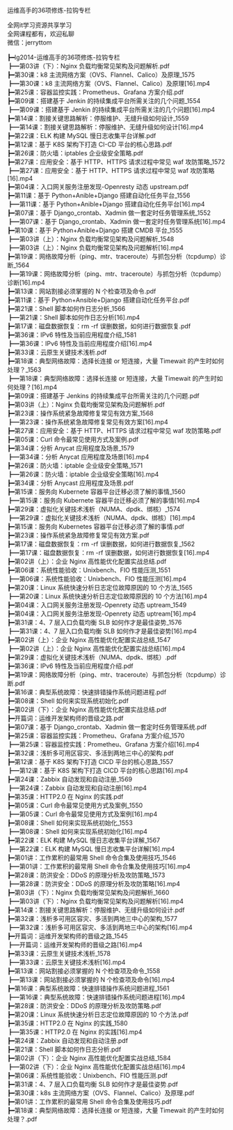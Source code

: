 运维高手的36项修炼-拉钩专栏

全网it学习资源共享学习<br>全网课程都有，欢迎私聊<br>微信：jerryttom<br>

┣━lg2014-运维高手的36项修炼-拉钩专栏<br> ┣━第03讲（下）：Nginx 负载均衡常见架构及问题解析.pdf<br> ┣━第30课：k8 主流网络方案（OVS、Flannel、Calico）及原理_1575<br> ┣━第30课：k8 主流网络方案（OVS、Flannel、Calico）及原理[16].mp4<br> ┣━第25课：容器监控实践：Prometheus、Grafana 方案介绍.pdf<br> ┣━第09课：搭建基于 Jenkin 的持续集成平台所需关注的几个问题_1554<br> ┣━第09课：搭建基于 Jenkin 的持续集成平台所需关注的几个问题[16].mp4<br> ┣━第14课：割接关键思路解析：停服维护、无缝升级如何设计_1559<br> ┣━第14课：割接关键思路解析：停服维护、无缝升级如何设计[16].mp4<br> ┣━第22课：ELK 构建 MySQL 慢日志收集平台详解.pdf<br> ┣━第12课：基于 K8S 架构下打造 CI-CD 平台的核心思路.pdf<br> ┣━第26课：防火墙：iptables 企业级安全策略.pdf<br> ┣━第27课：应用安全：基于 HTTP、HTTPS 请求过程中常见 waf 攻防策略_1572<br> ┣━第27课：应用安全：基于 HTTP、HTTPS 请求过程中常见 waf 攻防策略[16].mp4<br> ┣━第04课：入口网关服务注册发现-Openresty 动态 upstream.pdf<br> ┣━第11课：基于 Python+Anible+Django 搭建自动化任务平台_1556<br> ┣━第11课：基于 Python+Anible+Django 搭建自动化任务平台[16].mp4<br> ┣━第07课：基于 Django_crontab、Xadmin 做一套定时任务管理系统_1552<br> ┣━第07课：基于 Django_crontab、Xadmin 做一套定时任务管理系统[16].mp4<br> ┣━第10课：基于 Python+Anible+Django 搭建 CMDB 平台_1555<br> ┣━第03讲（上）：Nginx 负载均衡常见架构及问题解析_1548<br> ┣━第03讲（上）：Nginx 负载均衡常见架构及问题解析[16].mp4<br> ┣━第19课：网络故障分析（ping、mtr、traceroute）与抓包分析（tcpdump）诊断_1564<br> ┣━第19课：网络故障分析（ping、mtr、traceroute）与抓包分析（tcpdump）诊断[16].mp4<br> ┣━第13课：网站割接必须掌握的 N 个检查项及命令.pdf<br> ┣━第11课：基于 Python+Ansible+Django 搭建自动化任务平台.pdf<br> ┣━第21课：Shell 脚本如何作日志分析_1566<br> ┣━第21课：Shell 脚本如何作日志分析[16].mp4<br> ┣━第17课：磁盘数据恢复：rm -rf 误删数据，如何进行数据恢复.pdf<br> ┣━第36课：IPv6 特性及当前应用程度介绍_1581<br> ┣━第36课：IPv6 特性及当前应用程度介绍[16].mp4<br> ┣━第33课：云原生关键技术浅析.pdf<br> ┣━第18课：典型网络故障：选择长连接 or 短连接，大量 Timewait 的产生时如何处理？_1563<br> ┣━第18课：典型网络故障：选择长连接 or 短连接，大量 Timewait 的产生时如何处理？[16].mp4<br> ┣━第09课：搭建基于 Jenkins 的持续集成平台所需关注的几个问题.pdf<br> ┣━第03讲（上）：Nginx 负载均衡常见架构及问题解析.pdf<br> ┣━第23课：操作系统紧急故障修复常见有效方案_1568<br> ┣━第23课：操作系统紧急故障修复常见有效方案[16].mp4<br> ┣━第27课：应用安全：基于 HTTP、HTTPS 请求过程中常见 waf 攻防策略.pdf<br> ┣━第05课：Curl 命令最常见使用方式及案例.pdf<br> ┣━第34课：分析 Anycat 应用程度及场景_1579<br> ┣━第34课：分析 Anycat 应用程度及场景[16].mp4<br> ┣━第26课：防火墙：iptable 企业级安全策略_1571<br> ┣━第26课：防火墙：iptable 企业级安全策略[16].mp4<br> ┣━第34课：分析 Anycast 应用程度及场景.pdf<br> ┣━第15课：服务向 Kubernete 容器平台迁移必须了解的事情_1560<br> ┣━第15课：服务向 Kubernete 容器平台迁移必须了解的事情[16].mp4<br> ┣━第29课：虚拟化关键技术浅析（NUMA、dpdk、绑核）_1574<br> ┣━第29课：虚拟化关键技术浅析（NUMA、dpdk、绑核）[16].mp4<br> ┣━第15课：服务向 Kubernetes 容器平台迁移必须了解的事情.pdf<br> ┣━第23课：操作系统紧急故障修复常见有效方案.pdf<br> ┣━第17课：磁盘数据恢复：rm -rf 误删数据，如何进行数据恢复_1562<br> ┣━第17课：磁盘数据恢复：rm -rf 误删数据，如何进行数据恢复[16].mp4<br> ┣━第02讲（上）：企业 Nginx 高性能优化配置实战总结.pdf<br> ┣━第06课：系统性能验收：Unixbench、FIO 性能压测_1551<br> ┣━第06课：系统性能验收：Unixbench、FIO 性能压测[16].mp4<br> ┣━第20课：Linux 系统快速分析日志定位故障原因的 10 个方法_1565<br> ┣━第20课：Linux 系统快速分析日志定位故障原因的 10 个方法[16].mp4<br> ┣━第04课：入口网关服务注册发现-Openrety 动态 uptream_1549<br> ┣━第04课：入口网关服务注册发现-Openrety 动态 uptream[16].mp4<br> ┣━第31课：4、7 层入口负载均衡 SLB 如何作才是最佳姿势_1576<br> ┣━第31课：4、7 层入口负载均衡 SLB 如何作才是最佳姿势[16].mp4<br> ┣━第02讲（上）：企业 Nginx 高性能优化配置实战总结_1547<br> ┣━第02讲（上）：企业 Nginx 高性能优化配置实战总结[16].mp4<br> ┣━第29课：虚拟化关键技术浅析（NUMA、dpdk、绑核）.pdf<br> ┣━第36课：IPv6 特性及当前应用程度介绍.pdf<br> ┣━第19课：网络故障分析（ping、mtr、traceroute）与抓包分析（tcpdump）诊断.pdf<br> ┣━第16课：典型系统故障：快速排错操作系统问题进程.pdf<br> ┣━第08课：Shell 如何来实现系统初始化.pdf<br> ┣━第02讲（下）：企业 Nginx 高性能优化配置实战总结.pdf<br> ┣━开篇词：运维开发架构师的晋级之路.pdf<br> ┣━第07课：基于 Django_crontab、Xadmin 做一套定时任务管理系统.pdf<br> ┣━第25课：容器监控实践：Prometheu、Grafana 方案介绍_1570<br> ┣━第25课：容器监控实践：Prometheu、Grafana 方案介绍[16].mp4<br> ┣━第32课：浅析多可用区容灾、多活到两地三中心的架构.pdf<br> ┣━第12课：基于 K8S 架构下打造 CICD 平台的核心思路_1557<br> ┣━第12课：基于 K8S 架构下打造 CICD 平台的核心思路[16].mp4<br> ┣━第24课：Zabbix 自动发现和自动注册_1569<br> ┣━第24课：Zabbix 自动发现和自动注册[16].mp4<br> ┣━第35课：HTTP2.0 在 Nginx 的实践.pdf<br> ┣━第05课：Curl 命令最常见使用方式及案例_1550<br> ┣━第05课：Curl 命令最常见使用方式及案例[16].mp4<br> ┣━第08课：Shell 如何来实现系统初始化_1553<br> ┣━第08课：Shell 如何来实现系统初始化[16].mp4<br> ┣━第22课：ELK 构建 MySQL 慢日志收集平台详解_1567<br> ┣━第22课：ELK 构建 MySQL 慢日志收集平台详解[16].mp4<br> ┣━第01讲：工作累积的最常用 Shell 命令合集及使用技巧_1546<br> ┣━第01讲：工作累积的最常用 Shell 命令合集及使用技巧[16].mp4<br> ┣━第28课：防洪安全：DDoS 的原理分析及攻防策略_1573<br> ┣━第28课：防洪安全：DDoS 的原理分析及攻防策略[16].mp4<br> ┣━第03讲（下）：Nginx 负载均衡常见架构及问题解析_1660<br> ┣━第03讲（下）：Nginx 负载均衡常见架构及问题解析[16].mp4<br> ┣━第14课：割接关键思路解析：停服维护、无缝升级如何设计.pdf<br> ┣━第32课：浅析多可用区容灾、多活到两地三中心的架构_1577<br> ┣━第32课：浅析多可用区容灾、多活到两地三中心的架构[16].mp4<br> ┣━开篇词：运维开发架构师的晋级之路_1545<br> ┣━开篇词：运维开发架构师的晋级之路[16].mp4<br> ┣━第33课：云原生关键技术浅析_1578<br> ┣━第33课：云原生关键技术浅析[16].mp4<br> ┣━第13课：网站割接必须掌握的 N 个检查项及命令_1558<br> ┣━第13课：网站割接必须掌握的 N 个检查项及命令[16].mp4<br> ┣━第16课：典型系统故障：快速排错操作系统问题进程_1561<br> ┣━第16课：典型系统故障：快速排错操作系统问题进程[16].mp4<br> ┣━第28课：防洪安全：DDoS 的原理分析及攻防策略.pdf<br> ┣━第20课：Linux 系统快速分析日志定位故障原因的 10 个方法.pdf<br> ┣━第35课：HTTP2.0 在 Nginx 的实践_1580<br> ┣━第35课：HTTP2.0 在 Nginx 的实践[16].mp4<br> ┣━第24课：Zabbix 自动发现和自动注册.pdf<br> ┣━第21课：Shell 脚本如何作日志分析.pdf<br> ┣━第02讲（下）：企业 Nginx 高性能优化配置实战总结_1584<br> ┣━第02讲（下）：企业 Nginx 高性能优化配置实战总结[16].mp4<br> ┣━第06课：系统性能验收：Unixbench、FIO 性能压测.pdf<br> ┣━第31课：4、7 层入口负载均衡 SLB 如何作才是最佳姿势.pdf<br> ┣━第30课：k8s 主流网络方案（OVS、Flannel、Calico）及原理.pdf<br> ┣━第01讲：工作累积的最常用 Shell 命令合集及使用技巧.pdf<br> ┣━第18课：典型网络故障：选择长连接 or 短连接，大量 Timewait 的产生时如何处理？.pdf